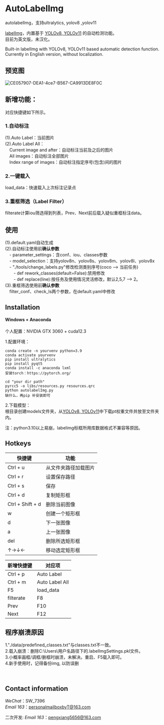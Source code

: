 # AutoLabelImg

autolabelImg，支持ultralytics, yolov8 ,yolov11

[labelImg](https://github.com/HumanSignal/labelImg)，内置基于 [YOLOv8, YOLOv11](https://github.com/ultralytics/ultralytics) 的自动检测功能。<br/>
目前为英文版，未汉化。<br/>

Built-in labelImg with YOLOv8, YOLOv11 based automatic detection function.<br/>
Currently in English version, without localization.

## 预览图

![CE057907-DEA1-4ce7-B567-CA9913DE8F0C](https://github.com/T-SW/AutoLabelImg/assets/69509115/f59cfe39-0ddf-4397-b567-803e2d67c217)


## 新增功能：
对应快捷键如下所示。<br/>

### 1.自动标注
(1).Auto Label：当前图片<br/>
(2).Auto Label All：<br/>
&emsp;Current image and after：自动标注当前及之后的图片<br/>
&emsp;All images：自动标注全部图片<br/>
&emsp;Index range of images：自动标注指定序号(包含)间的图片<br/>

### 2.一键载入
load_data：快速载入上次标注记录点<br/>

### 3.重框筛选（Label Filter）
filterate计算iou筛选得到列表，Prev、Next前后载入疑似重框标注data。<br/>

## 使用
(1).default.yaml自动生成<br/>
(2).自动标注使用前**确认参数**<br/>
&emsp;- parameter_settings：含conf、iou、classes参数<br/>
&emsp;- model_selection：支持yolov8n、yolov8s、yolov8m、yolov8l、yolov8x<br/>
&emsp;- "./tools/change_labels.py"修改检测类别序号(coco --> 当前任务)<br/>
&emsp;&emsp;- def rework_classes(default=False):禁用修改<br/>
&emsp;&emsp;- def replace(line):按任务及使用情况灵活修改，默认2,5,7 --> 2。<br/>
(3).重框筛选使用前**确认参数**<br/>
&emsp;filter_conf、check_ls两个参数，在default.yaml中修改<br/>

## Installation
#### Windows + Anaconda
个人配置：NVIDIA GTX 3060 + cuda12.3<br/>

1.配置环境：<br/>
```pythonscript
conda create -n yourvenv python=3.9
conda activate yourvenv
pip install ultralytics
pip install pyqt5
conda install -c anaconda lxml
安装torch：https://pytorch.org/

cd "your dir path"
pyrcc5 -o libs/resources.py resources.qrc
python autolabelImg.py
缺什么，再pip 补安装即可
```

2.下载模型：<br/>
根目录创建models文件夹，从[YOLOv8, YOLOv11](https://github.com/ultralytics/ultralytics)中下载pt权重文件并放至文件夹内。<br/>

注：python3.10以上易崩，labelimg标框所用库数据格式不兼容等原因。<br/>

## Hotkeys

快捷键     | 功能
-------- | -----
Ctrl + u  | 从文件夹路径加载图片
Ctrl + r  | 设置保存路径
Ctrl + s  | 保存
Ctrl + d  | 复制矩形框
Ctrl + Shift + d  | 删除当前图像
w  | 创建一个矩形框
d  | 下一张图像
a  | 上一张图像
del  | 删除所选矩形框
↑→↓←  | 移动选定矩形框

新增快捷键     | 对应项
-------- | -----
Ctrl + p  | Auto Label
Ctrl + m  | Auto Label All
F5  | load_data
filterate  | F8
Prev  | F10
Next  | F12

## 程序崩溃原因

1."./data/predefined_classes.txt"与classes.txt不一致。<br/>
2.载入崩溃：删除C:\Users\用户名路径下的.labelImgSettings.pkl文件。<br/>
3.小概率画框/调框/删框时崩溃，未解决。重启、F5载入即可。<br/>
4.新手使用时，记得备份img, 以防误删


<br/>

## Contact information

*WeChat*：SW_7396        <br/>
*Email 163*：personalmailboxbyT@163.com

二次开发:
*Email 163*：pengxiang5656@163.com



